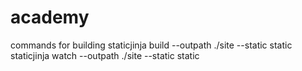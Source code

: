 # academy

commands for building
staticjinja build --outpath ./site --static static
staticjinja watch --outpath ./site --static static
